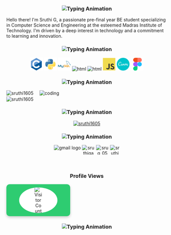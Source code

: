 <h3 align="center">
    <img src="https://readme-typing-svg.herokuapp.com/?font=Researcher&size=30&center=true&vCenter=true&width=500&height=100&color=08CBC0&duration=3000&lines=About+me;About+me;About+me;About+me;About+me;" alt="Typing Animation" />
</h3>
Hello there! I'm Sruthi G, a passionate pre-final year BE student specializing in Computer Science and Engineering at the esteemed Madras Institute of Technology. I'm driven by a deep interest in technology and a commitment to learning and innovation.

 
<h3 align="center">
    <img src="https://readme-typing-svg.herokuapp.com/?font=Researcher&size=30&center=true&vCenter=true&width=500&height=100&color=08CBC0&duration=3000&lines=Languages+and+Tools;Languages+and+Tools;Languages+and+Tools;Languages+and+Tools;" alt="Typing Animation" />
</h3>

<p align="center">
  <img src="https://raw.githubusercontent.com/devicons/devicon/master/icons/c/c-original.svg" alt="c" width="40" height="40">
  <img src="https://raw.githubusercontent.com/devicons/devicon/master/icons/python/python-original.svg" alt="python" width="40" height="40">
  <img src="https://raw.githubusercontent.com/devicons/devicon/master/icons/mysql/mysql-original-wordmark.svg" alt="mysql" width="40" height="40">
  
  <img src="https://img.icons8.com/?size=100&id=20909&format=png&color=000000" alt="html" width="40" height="40">
  <img src="https://img.icons8.com/?size=100&id=21278&format=png&color=000000" alt="html" width="40" height="40">
  <img src="https://raw.githubusercontent.com/devicons/devicon/master/icons/javascript/javascript-original.svg" alt="javascript" width="40" height="40">
  <img src="https://raw.githubusercontent.com/devicons/devicon/master/icons/canva/canva-original.svg" alt="Canva" width="40" height="40">
  <img src="https://raw.githubusercontent.com/devicons/devicon/master/icons/figma/figma-original.svg" alt="Figma" width="40" height="40">

</p>

 
<h3 align="center">
    <img src="https://readme-typing-svg.herokuapp.com/?font=Researcher&size=30&center=true&vCenter=true&width=500&height=100&color=08CBC0&duration=3000&lines=Statistics;Statistics;Statistics;Statistics;" alt="Typing Animation" />
</h3>
<p>
  <img align="right" alt="coding" width="400" src="https://mir-s3-cdn-cf.behance.net/project_modules/disp/601014116770475.6068beff4640a.gif">
</p>

<p><img align="left" src="https://github-readme-stats.vercel.app/api/top-langs?username=sruthi1605&show_icons=true&locale=en&layout=compact" alt="sruthi1605" /></p>

<p>&nbsp;<img align="center" src="https://github-readme-stats.vercel.app/api?username=sruthi1605&show_icons=true&locale=en" alt="sruthi1605" /></p>


<h3 align="center">
    <img src="https://readme-typing-svg.herokuapp.com/?font=Researcher&size=30&center=true&vCenter=true&width=500&height=100&color=08CBC0&duration=3000&lines=Trophies;Trophies;Trophies;" alt="Typing Animation" />
</h3> 

<p align="center"> <a href="https://github.com/ryo-ma/github-profile-trophy"><img src="https://github-profile-trophy.vercel.app/?username=sruthi1605" alt="sruthi1605" /></a> </p>

<h3 align="center">
    <img src="https://readme-typing-svg.herokuapp.com/?font=Researcher&size=30&center=true&vCenter=true&width=500&height=100&color=08CBC0&duration=3000&lines=Connect+with+me!;Connect+with+me!;Connect+with+me!;" alt="Typing Animation" />
</h3> 
<p align="center">
  <a href="mailto:sruthiganesh05@gmail.com" target="blank" style="display: inline-block;">
    <img align="left" src="https://cdn-icons-png.flaticon.com/128/10829/10829119.png" height="30" alt="gmail logo" />
  </a>
  <a href="https://www.hackerrank.com/sruthiganesh05" target="blank" style="display: inline-block;">
    <img align="left" src="https://raw.githubusercontent.com/rahuldkjain/github-profile-readme-generator/master/src/images/icons/Social/hackerrank.svg" alt="sruthiganesh05" height="30" width="40" />
  </a>
  <a href="https://www.leetcode.com/srug_05" target="blank" style="display: inline-block;">
    <img align="left" src="https://raw.githubusercontent.com/rahuldkjain/github-profile-readme-generator/master/src/images/icons/Social/leet-code.svg" alt="srug_05" height="30" width="40" />
  </a>
  <a href="https://www.geeksforgeeks.org/user-profile/sruthig_05" target="blank" style="display: inline-block;">
    <img align="left" src="https://static.geeksforgeeks.org/wp-content/themes/gfg/assets/images/gfg_100.png" alt="sruthig_05" height="30" width="30" />
  </a>
</p>


<br>

<h3 align="center">Profile Views</h3>
<div align="center" style="background-color: #2ecc71; width: 200px; height: 100px; border-radius: 10px; display: flex; justify-content: center; align-items: center; box-shadow: 0 4px 8px rgba(0,0,0,0.2); overflow: hidden;">
  <div style="position: relative; width: 120px; height: 80px; overflow: hidden; border-radius: 50%; background-color: #ffffff;">
    <img src="https://profile-counter.glitch.me/sruthi1605/count.svg" alt="Visitor Count" style="width: 20%; height: auto; position: absolute; top: 50%; left: 50%; transform: translate(-50%, -50%);" />
  </div>
</div>


<h3 align="center">
    <img src="https://readme-typing-svg.herokuapp.com/?font=Researcher&size=30&center=true&vCenter=true&width=500&height=70&color=00FFFF&duration=3000&lines=Thanks+for+visiting!;" alt="Typing Animation" />
</h3>


